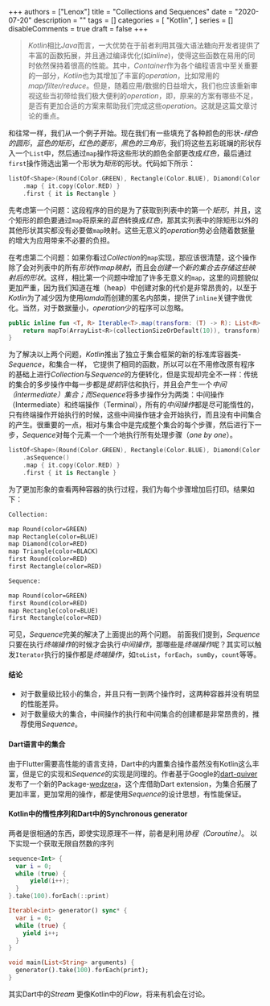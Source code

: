 +++
authors = ["Lenox"]
title = "Collections and Sequences"
date = "2020-07-20"
description = ""
tags = []
categories = [
    "Kotlin",
]
series = []
disableComments = true
draft = false
+++

>*Kotlin*相比*Java*而言，一大优势在于前者利用其强大语法糖向开发者提供了丰富的函数拓展，并且通过编译优化(如*inline*)，使得这些函数在易用的同时依然保持着很高的性能。其中，*Container*作为各个编程语言中至关重要的一部分，*Kotlin*也为其增加了丰富的*operation*，比如常用的 *map/filter/reduce*。但是，随着应用/数据的日益增大，我们也应该重新审视这些当初带给我们极大便利的*operation*，即，原来的方案有哪些不足，是否有更加合适的方案来帮助我们完成这些*operation*。这就是这篇文章讨论的重点。

和往常一样，我们从一个例子开始。现在我们有一些填充了各种颜色的形状-*绿色的圆形*，*蓝色的矩形*，*红色的菱形*，*黑色的三角形*，我们将这些五彩斑斓的形状存入一个`List`中，然后通过`map`操作将这些形状的颜色全部更改成*红色*，最后通过`first`操作筛选出第一个形状为*矩形*的形状。代码如下所示：

```kotlin
listOf<Shape>(Round(Color.GREEN), Rectangle(Color.BLUE), Diamond(Color.RED), Triangle(Color.BLACK))
    .map { it.copy(Color.RED) }
    .first { it is Rectangle }
```

先考虑第一个问题：这段程序的目的是为了获取到列表中的第一个*矩形*，并且，这个矩形的颜色要通过`map`将原来的*蓝色*转换成*红色*，那其实列表中的除矩形以外的其他形状其实都没有必要做`map`映射。这些无意义的*operation*势必会随着数据量的增大为应用带来不必要的负担。

在考虑第二个问题：如果你看过*Collection*的`map`实现，那应该很清楚，这个操作除了会对列表中的所有*形状*作*map映射*，而且会*创建一个新的集合去存储这些映射后的形状*。这样，相比第一个问题中增加了许多无意义的`map`，这里的问题貌似更加严重，因为我们知道在堆（heap）中创建对象的代价是非常昂贵的，以至于*Kotlin*为了减少因为使用*lamda*而创建的匿名内部类，提供了`inline`关键字做优化。当然，对于数据量小，*operation*少的程序可以忽略。

```kotlin
public inline fun <T, R> Iterable<T>.map(transform: (T) -> R): List<R> {  
    return mapTo(ArrayList<R>(collectionSizeOrDefault(10)), transform)  
}
```

为了解决以上两个问题，*Kotlin*推出了独立于集合框架的新的标准库容器类-*Sequence*，和集合一样， 它提供了相同的函数，所以可以在不用修改原有程序的基础上进行*Collection*与*Sequence*的方便转化，但是实现却完全不一样：传统的集合的多步操作中每一步都是*提前*评估和执行，并且会产生一个*中间（intermediate）*集合；而*Sequence*将多步操作分为两类：中间操作（Intermediate）和终端操作（Terminal），所有的*中间操作*都是尽可能惰性的，只有终端操作开始执行的时候，这些中间操作链才会开始执行，而且没有中间集合的产生。很重要的一点，相对与集合中是完成整个集合的每个步骤，然后进行下一步，*Sequence*对每个元素一个一个地执行所有处理步骤（*one by one*）。

```kotlin
listOf<Shape>(Round(Color.GREEN), Rectangle(Color.BLUE), Diamond(Color.RED), Triangle(Color.BLACK))
    .asSequence()
    .map { it.copy(Color.RED) }
    .first { it is Rectangle }
```

为了更加形象的查看两种容器的执行过程，我们为每个步骤增加后打印。结果如下：

```txt
Collection:

map Round(color=GREEN)
map Rectangle(color=BLUE)
map Diamond(color=RED)
map Triangle(color=BLACK)
first Round(color=RED)
first Rectangle(color=RED)
```

```txt
Sequence:

map Round(color=GREEN)
first Round(color=RED)
map Rectangle(color=BLUE)
first Rectangle(color=RED)
```

可见，*Sequence*完美的解决了上面提出的两个问题。
前面我们提到，*Sequence*只要在执行*终端操作*的时候才会执行*中间操作*，那哪些是*终端操作*呢？其实可以触发`Iterator`执行的操作都是*终端操作*，如`toList`，`forEach`，`sumBy`，`count`等等。

#### 结论

* 对于数量级比较小的集合，并且只有一到两个操作时，这两种容器并没有明显的性能差异。
* 对于数量级大的集合，中间操作的执行和中间集合的创建都是非常昂贵的，推荐使用*Sequence*。

#### Dart语言中的集合

 由于Flutter需要高性能的语言支持，Dart中的内置集合操作虽然没有Kotlin这么丰富，但是它的实现和*Sequence*的实现是同理的。作者基于Google的[dart-quiver](https://pub.dev/packages/quiver)发布了一个新的Package-[wedzera](https://pub.dev/packages/wedzera)，这个库借助Dart extension，为集合拓展了更加丰富，更加常用的操作，都是使用*Sequence*的设计思想，有性能保证。

#### Kotlin中的惰性序列和Dart中的Synchronous generator

两者是很相通的东西，即使实现原理不一样，前者是利用*协程（Coroutine）*。 以下实现一个获取无限自然数的序列

```kotlin
sequence<Int> {  
  var i = 0;  
  while (true) {  
      yield(i++);  
  }  
}.take(100).forEach(::print)
```

```dart
Iterable<int> generator() sync* {  
  var i = 0;  
  while (true) {  
    yield i++;  
  }  
}

void main(List<String> arguments) {  
  generator().take(100).forEach(print);  
}
```

其实Dart中的*Stream* 更像Kotlin中的*Flow*，将来有机会在讨论。
